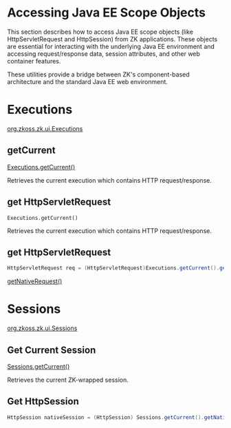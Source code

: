 # Accessing Java EE Scope Objects

This section describes how to access Java EE scope objects (like HttpServletRequest and HttpSession) from ZK applications. These objects are essential for interacting with the underlying Java EE environment and accessing request/response data, session attributes, and other web container features.

These utilities provide a bridge between ZK's component-based architecture and the standard Java EE web environment.

# Executions

[org.zkoss.zk.ui.Executions](https://www.zkoss.org/javadoc/latest/zk/org/zkoss/zk/ui/Executions.html)

## getCurrent
[Executions.getCurrent()](https://www.zkoss.org/javadoc/latest/zk/org/zkoss/zk/ui/Executions.html#getCurrent)

Retrieves the current execution which contains HTTP request/response.

## get HttpServletRequest

`Executions.getCurrent()`

Retrieves the current execution which contains HTTP request/response.

## get HttpServletRequest

```java
HttpServletRequest req = (HttpServletRequest)Executions.getCurrent().getNativeRequest();
```

[getNativeRequest()](https://www.zkoss.org/javadoc/latest/zk/org/zkoss/zk/ui/Execution.html#getNativeRequest)

# Sessions

[org.zkoss.zk.ui.Sessions](https://www.zkoss.org/javadoc/latest/zk/org/zkoss/zk/ui/Sessions.html)

## Get Current Session

[Sessions.getCurrent()](https://www.zkoss.org/javadoc/latest/zk/org/zkoss/zk/ui/Sessions.html#getCurrent)

Retrieves the current ZK-wrapped session.

## Get HttpSession

```java
HttpSession nativeSession = (HttpSession) Sessions.getCurrent().getNativeSession();
```
